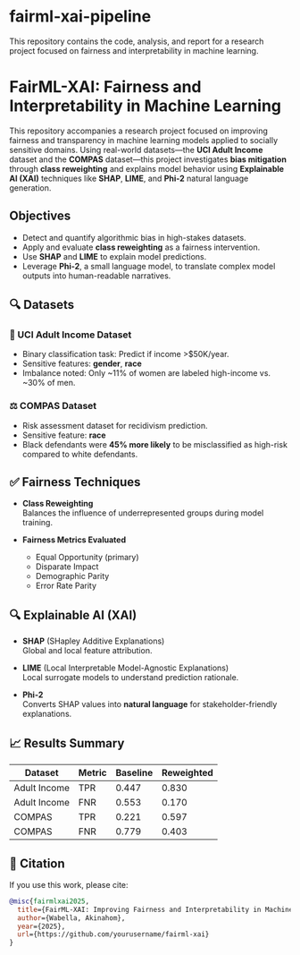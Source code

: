 # fairml-xai-pipeline
This repository contains the code, analysis, and report for a research project focused on fairness and interpretability in machine learning.
# FairML-XAI: Fairness and Interpretability in Machine Learning

This repository accompanies a research project focused on improving fairness and transparency in machine learning models applied to socially sensitive domains. Using real-world datasets—the **UCI Adult Income** dataset and the **COMPAS** dataset—this project investigates **bias mitigation** through **class reweighting** and explains model behavior using **Explainable AI (XAI)** techniques like **SHAP**, **LIME**, and **Phi-2** natural language generation.

## Objectives
- Detect and quantify algorithmic bias in high-stakes datasets.
- Apply and evaluate **class reweighting** as a fairness intervention.
- Use **SHAP** and **LIME** to explain model predictions.
- Leverage **Phi-2**, a small language model, to translate complex model outputs into human-readable narratives.


## 🔍 Datasets

### 🧾 UCI Adult Income Dataset
- Binary classification task: Predict if income >$50K/year.
- Sensitive features: **gender**, **race**
- Imbalance noted: Only ~11% of women are labeled high-income vs. ~30% of men.

### ⚖️ COMPAS Dataset
- Risk assessment dataset for recidivism prediction.
- Sensitive feature: **race**
- Black defendants were **45% more likely** to be misclassified as high-risk compared to white defendants.

## ✅ Fairness Techniques

- **Class Reweighting**  
  Balances the influence of underrepresented groups during model training.

- **Fairness Metrics Evaluated**  
  - Equal Opportunity (primary)
  - Disparate Impact
  - Demographic Parity
  - Error Rate Parity

## 🔍 Explainable AI (XAI)

- **SHAP** (SHapley Additive Explanations)  
  Global and local feature attribution.

- **LIME** (Local Interpretable Model-Agnostic Explanations)  
  Local surrogate models to understand prediction rationale.

- **Phi-2**  
  Converts SHAP values into **natural language** for stakeholder-friendly explanations.

## 📈 Results Summary

| Dataset      | Metric        | Baseline | Reweighted |
|--------------|---------------|----------|-------------|
| Adult Income | TPR           | 0.447    | 0.830       |
| Adult Income | FNR           | 0.553    | 0.170       |
| COMPAS       | TPR           | 0.221    | 0.597       |
| COMPAS       | FNR           | 0.779    | 0.403       |

## 📘 Citation

If you use this work, please cite:

```bibtex
@misc{fairmlxai2025,
  title={FairML-XAI: Improving Fairness and Interpretability in Machine Learning},
  author={Wabella, Akinahom},
  year={2025},
  url={https://github.com/yourusername/fairml-xai}
}



